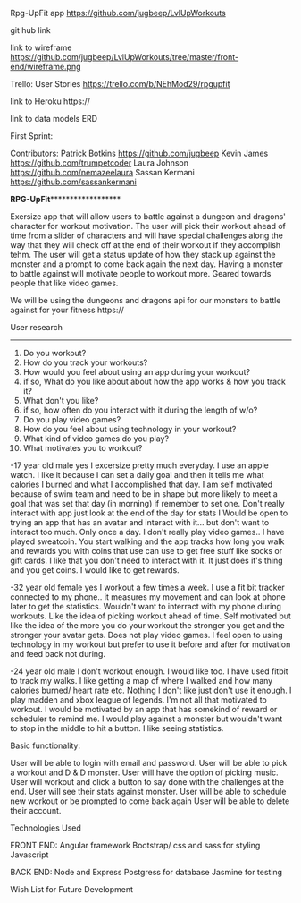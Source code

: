 Rpg-UpFit app
https://github.com/jugbeep/LvlUpWorkouts

git hub link

link to wireframe
https://github.com/jugbeep/LvlUpWorkouts/tree/master/front-end/wireframe.png

Trello: User Stories
https://trello.com/b/NEhMod29/rpgupfit

link to Heroku
https://

link to data models ERD

First Sprint: 

Contributors: 
Patrick Botkins https://github.com/jugbeep
Kevin James https://github.com/trumpetcoder
Laura Johnson https://github.com/nemazeelaura
Sassan Kermani https://github.com/sassankermani

************************RPG-UpFit******************************************

Exersize app that will allow users to battle against a dungeon and dragons' character for workout motivation.
The user will pick their workout ahead of time from a slider of characters and will have special challenges along the way that they will check off at the end of their workout if they accomplish tehm. The user will get a status update of how they stack up against the monster and a prompt to come back again the next day. Having a monster to battle against will motivate people to workout more. Geared towards people that like video games.

We will be using the dungeons and dragons api for our monsters to battle against for your fitness
https://

User research
****************************************************************************
1. Do you workout?
2. How do you track your workouts?
3. How would you feel about using an app during your workout?
4. if so, What do you like about about how the app works & how you track it?
5. What don't you like?
6. if so, how often do you interact with it during the length of w/o?
7. Do you play video games?
8. How do you feel about using technology in your workout?
9. What kind of video games do you play?
10. What motivates you to workout?

 -17 year old male
  yes I excersize pretty much everyday.
  I use an apple watch. I like it because I can set a daily goal and then it tells me what calories I burned  and what I accomplished that day.
  I am self motivated because of swim team and need to be in shape but more likely to meet a goal that was set that day (in morning) if remember to set one.
  Don't really interact with app just look at the end of the day for stats
  I Would be open to trying an app that has an avatar and interact with it... but don't want to interact too much. Only once a day.
  I don't really play video games.. I have played sweatcoin. You start walking and the app tracks how long you walk and rewards you with coins that use can use to get free stuff like socks or gift cards. I like that you don't need to interact with it. It just does it's thing and you get coins. 
  I would like to get rewards. 

  -32 year old female
  yes I workout a few times a week.
  I use a fit bit tracker connected to my phone.. it measures my movement and can look at phone later to get the statistics.
  Wouldn't want to interract with my phone during workouts. Like the idea of picking workout ahead of time.
  Self motivated but like the idea of the more you do your workout the stronger you get and the stronger your avatar gets.
  Does not play video games.
  I feel open to using technology in my workout but prefer to use it before and after for motivation and feed back not during.

  -24 year old male
  I don't workout enough. I would like too.
  I have used fitbit to track my walks.
  I like getting a map of where I walked and how many calories burned/ heart rate etc.
  Nothing I don't like just don't use it enough.
  I play madden and xbox league of legends.
  I'm not all that motivated to workout. I would be motivated by an app that has somekind of reward or scheduler to remind me.
  I would play against a monster but wouldn't want to stop in the middle to hit a button.
  I like seeing statistics.


Basic functionality:

User will be able to login with email and password.
User will be able to pick a workout and D & D monster.
User will have the option of picking music.
User will workout and click a button to say done with the challenges at the end.
User will see their stats against monster.
User will be able to schedule new workout or be prompted to come back again 
User will be able to delete their account.


Technologies Used

FRONT END:
Angular framework
Bootstrap/ css and sass for styling
Javascript

BACK END:
Node and Express
Postgress for database
Jasmine for testing


Wish List for Future Development